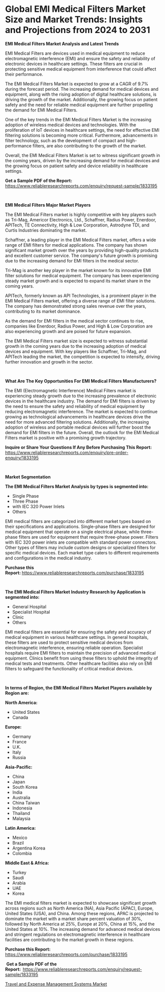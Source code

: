 <p><h1>Global EMI Medical Filters Market Size and Market Trends: Insights and Projections from 2024 to 2031</h1></p><p><strong>EMI Medical Filters Market Analysis and Latest Trends</strong></p>
<p><p>EMI Medical Filters are devices used in medical equipment to reduce electromagnetic interference (EMI) and ensure the safety and reliability of electronic devices in healthcare settings. These filters are crucial in protecting sensitive medical equipment from interference that could affect their performance.</p><p>The EMI Medical Filters Market is expected to grow at a CAGR of 9.7% during the forecast period. The increasing demand for medical devices and equipment, along with the rising adoption of digital healthcare solutions, is driving the growth of the market. Additionally, the growing focus on patient safety and the need for reliable medical equipment are further propelling the demand for EMI Medical Filters.</p><p>One of the key trends in the EMI Medical Filters Market is the increasing adoption of wireless medical devices and technologies. With the proliferation of IoT devices in healthcare settings, the need for effective EMI filtering solutions is becoming more critical. Furthermore, advancements in filter technology, such as the development of compact and high-performance filters, are also contributing to the growth of the market.</p><p>Overall, the EMI Medical Filters Market is set to witness significant growth in the coming years, driven by the increasing demand for medical devices and the growing focus on patient safety and device reliability in healthcare settings.</p></p>
<p><strong>Get a Sample PDF of the Report:&nbsp;</strong> <a href="https://www.reliableresearchreports.com/enquiry/request-sample/1833195">https://www.reliableresearchreports.com/enquiry/request-sample/1833195</a></p>
<p>&nbsp;</p>
<p><strong>EMI Medical Filters Major Market Players</strong></p>
<p><p>The EMI Medical Filters market is highly competitive with key players such as Tri-Mag, Americor Electronics, Ltd., Schaffner, Radius Power, Enerdoor, APITech, TE Connectivity, High & Low Corporation, Astrodyne TDI, and Curtis Industries dominating the market. </p><p>Schaffner, a leading player in the EMI Medical Filters market, offers a wide range of EMI filters for medical applications. The company has shown significant market growth over the years by providing high-quality products and excellent customer service. The company's future growth is promising due to the increasing demand for EMI filters in the medical sector.</p><p>Tri-Mag is another key player in the market known for its innovative EMI filter solutions for medical equipment. The company has been experiencing steady market growth and is expected to expand its market share in the coming years. </p><p>APITech, formerly known as API Technologies, is a prominent player in the EMI Medical Filters market, offering a diverse range of EMI filter solutions. The company has demonstrated strong sales revenue over the years, contributing to its market dominance.</p><p>As the demand for EMI filters in the medical sector continues to rise, companies like Enerdoor, Radius Power, and High & Low Corporation are also experiencing growth and are poised for future expansion. </p><p>The EMI Medical Filters market size is expected to witness substantial growth in the coming years due to the increasing adoption of medical devices and equipment. With key players like Schaffner, Tri-Mag, and APITech leading the market, the competition is expected to intensify, driving further innovation and growth in the sector.</p></p>
<p>&nbsp;</p>
<p><strong>What Are The Key Opportunities For EMI Medical Filters Manufacturers?</strong></p>
<p><p>The EMI (Electromagnetic Interference) Medical Filters market is experiencing steady growth due to the increasing prevalence of electronic devices in the healthcare industry. The demand for EMI filters is driven by the need to ensure the safety and reliability of medical equipment by reducing electromagnetic interference. The market is expected to continue growing as technological advancements in healthcare devices drive the need for more advanced filtering solutions. Additionally, the increasing adoption of wireless and portable medical devices will further boost the demand for EMI filters in the future. Overall, the outlook for the EMI Medical Filters market is positive with a promising growth trajectory.</p></p>
<p><strong>Inquire or Share Your Questions If Any Before Purchasing This Report:</strong> <a href="https://www.reliableresearchreports.com/enquiry/pre-order-enquiry/1833195">https://www.reliableresearchreports.com/enquiry/pre-order-enquiry/1833195</a></p>
<p>&nbsp;</p>
<p><strong>Market Segmentation</strong></p>
<p><strong>The EMI Medical Filters Market Analysis by types is segmented into:</strong></p>
<p><ul><li>Single Phase</li><li>Three Phase</li><li>with IEC 320 Power Inlets</li><li>Others</li></ul></p>
<p><p>EMI medical filters are categorized into different market types based on their specifications and applications. Single-phase filters are designed for medical equipment that operate on a single electrical phase, while three-phase filters are used for equipment that require three-phase power. Filters with IEC 320 power inlets are compatible with standard power connectors. Other types of filters may include custom designs or specialized filters for specific medical devices. Each market type caters to different requirements and configurations in the medical industry.</p></p>
<p><strong>Purchase this Report:&nbsp;</strong><a href="https://www.reliableresearchreports.com/purchase/1833195">https://www.reliableresearchreports.com/purchase/1833195</a></p>
<p>&nbsp;</p>
<p><strong>The EMI Medical Filters Market Industry Research by Application is segmented into:</strong></p>
<p><ul><li>General Hospital</li><li>Specialist Hospital</li><li>Clinic</li><li>Others</li></ul></p>
<p><p>EMI medical filters are essential for ensuring the safety and accuracy of medical equipment in various healthcare settings. In general hospitals, these filters are used to protect sensitive medical devices from electromagnetic interference, ensuring reliable operation. Specialist hospitals require EMI filters to maintain the precision of advanced medical equipment. Clinics benefit from using these filters to uphold the integrity of medical tests and treatments. Other healthcare facilities also rely on EMI filters to safeguard the functionality of critical medical devices.</p></p>
<p>&nbsp;</p>
<p><strong>In terms of Region, the EMI Medical Filters Market Players available by Region are:</strong></p>
<p>
    <p> <strong> North America: </strong>
        <ul>
            <li>United States</li>
            <li>Canada</li>
        </ul>
        </p> 
    <p> <strong> Europe: </strong>
        <ul>
            <li>Germany</li>
            <li>France</li>
            <li>U.K.</li>
            <li>Italy</li>
            <li>Russia</li>
        </ul>
        </p> 
    <p> <strong> Asia-Pacific: </strong>
        <ul>
            <li>China</li>
            <li>Japan</li>
            <li>South Korea</li>
            <li>India</li>
            <li>Australia</li>
            <li>China Taiwan</li>
            <li>Indonesia</li>
            <li>Thailand</li>
            <li>Malaysia</li>
        </ul>
        </p> 
    <p> <strong> Latin America: </strong>
        <ul>
            <li>Mexico</li>
            <li>Brazil</li>
            <li>Argentina Korea</li>
            <li>Colombia</li>
        </ul>
        </p> 
    <p> <strong> Middle East & Africa: </strong>
        <ul>
            <li>Turkey</li>
            <li>Saudi</li>
            <li>Arabia</li>
            <li>UAE</li>
            <li>Korea</li>
        </ul>
    </p>
    </p>
<p><p>The EMI medical filters market is expected to showcase significant growth across regions such as North America (NA), Asia Pacific (APAC), Europe, United States (USA), and China. Among these regions, APAC is projected to dominate the market with a market share percent valuation of 30%, followed by North America at 25%, Europe at 20%, China at 15%, and the United States at 10%. The increasing demand for advanced medical devices and stringent regulations on electromagnetic interference in healthcare facilities are contributing to the market growth in these regions.</p></p>
<p><strong>Purchase this Report: </strong><a href="https://www.reliableresearchreports.com/purchase/1833195">https://www.reliableresearchreports.com/purchase/1833195</a></p>
<p>&nbsp;<strong>Get a Sample PDF of the Report:&nbsp;&nbsp;</strong><a href="https://www.reliableresearchreports.com/enquiry/request-sample/1833195">https://www.reliableresearchreports.com/enquiry/request-sample/1833195</a></p>
<p><strong></strong></p>
<p><p><a href="https://github.com/lataunyatinikmelvin59ilbd0dv/Market-Research-Report-List-1/blob/main/travel-and-expense-management-systems-market.md">Travel and Expense Management Systems Market</a></p></p>